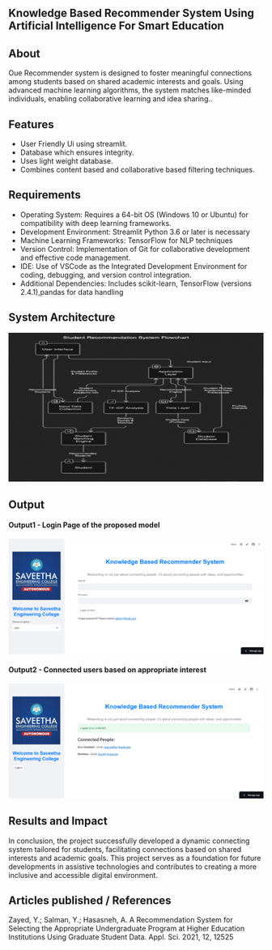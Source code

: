 ## Knowledge Based Recommender System Using Artificial Intelligence For Smart Education

## About
Oue Recommender system is designed to foster meaningful connections among students based on shared academic interests and goals. Using advanced machine learning algorithms, the system matches like-minded individuals, enabling collaborative learning and idea sharing..

## Features

- User Friendly Ui using streamlit.
- Database which ensures integrity.
- Uses light weight database.
- Combines content based and collaborative based filtering techniques.

## Requirements

* Operating System: Requires a 64-bit OS (Windows 10 or Ubuntu) for compatibility with deep learning frameworks.
* Development Environment: Streamlit Python 3.6 or later is necessary 
* Machine Learning Frameworks: TensorFlow for NLP techniques
* Version Control: Implementation of Git for collaborative development and effective code management.
* IDE: Use of VSCode as the Integrated Development Environment for coding, debugging, and version control integration.
* Additional Dependencies: Includes scikit-learn, TensorFlow (versions 2.4.1),pandas for data handling

## System Architecture
![System Architecture](Sys.png)


## Output

#### Output1 - Login Page of the proposed model
![Output1](1.png)


#### Output2 - Connected users based on appropriate interest
![Output2](2.png)
## Results and Impact
In conclusion, the project successfully developed a dynamic connecting system tailored for students, facilitating connections based on shared interests and academic goals.
This project serves as a foundation for future developments in assistive technologies and contributes to creating a more inclusive and accessible digital environment.

## Articles published / References
Zayed, Y.; Salman, Y.; Hasasneh, A. A Recommendation System for Selecting the Appropriate Undergraduate Program at Higher Education Institutions Using Graduate Student Data. Appl. Sci. 2021, 12, 12525

